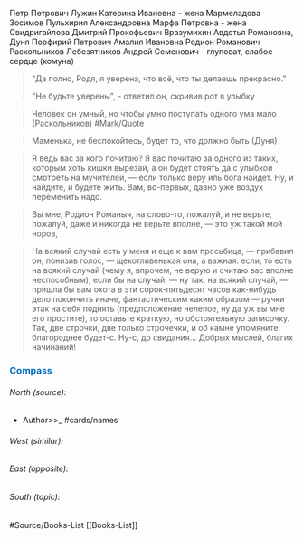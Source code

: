 Петр Петрович Лужин
Катерина Ивановна - жена Мармеладова
Зосимов
Пульхирия Александровна 
Марфа Петровна - жена Свидригайлова
Дмитрий Прокофьевич Вразумихин
Авдотья Романовна, Дуня 
Порфирий Петрович
Амалия Ивановна
Родион Романович Раскольников
Лебезятников Андрей Семенович - глуповат, слабое сердце (комуна)

> "Да полно, Родя, я уверена, что всё, что ты делаешь прекрасно." 
> 
> "Не будьте уверены", - ответил он, скривив рот в улыбку


>Человек он умный, но чтобы умно поступать одного ума мало (Раскольников) #Mark/Quote 

>Маменька, не беспокойтесь, будет то, что должно быть (Дуня)

> Я ведь вас за кого почитаю? Я вас почитаю за одного из таких, которым хоть кишки вырезай, а он будет стоять да с улыбкой смотреть на мучителей, — если только веру иль бога найдет. Ну, и найдите, и будете жить. Вам, во-первых, давно уже воздух переменить надо.

> Вы мне, Родион Романыч, на слово-то, пожалуй, и не верьте, пожалуй, даже и никогда не верьте вполне, — это уж такой мой норов,

> На всякий случай есть у меня и еще к вам просьбица, — прибавил он, понизив голос, — щекотливенькая она, а важная: если, то есть на всякий случай (чему я, впрочем, не верую и считаю вас вполне неспособным), если бы на случай, — ну так, на всякий случай, — пришла бы вам охота в эти сорок-пятьдесят часов как-нибудь дело покончить иначе, фантастическим каким образом — ручки этак на себя поднять (предположение нелепое, ну да уж вы мне его простите), то оставьте краткую, но обстоятельную записочку. Так, две строчки, две только строчечки, и об камне упомяните: благороднее будет-с. Ну-с, до свидания… Добрых мыслей, благих начинаний!








### <span style="color:#0070c0">Compass</span>
###### North (source):
- Author>>_           #cards/names 


###### West (similar):


###### East (opposite):


###### South (topic):


#Source/Books-List [[Books-List]]
